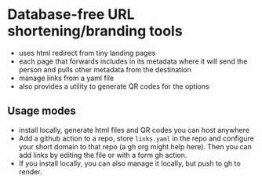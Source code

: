 # Database-free URL shortening/branding tools

- uses html redirect from tiny landing pages
- each page that forwards includes in its metadata where it will send the person and pulls other metadata from the destination
- manage links from a yaml file
- also provides a utility to generate QR codes for the options

## Usage modes

- install locally, generate html files and QR codes you can host anywhere
- Add a github action to a repo, store `links.yaml` in the repo and configure your short domain to that repo (a gh org might help here). Then you can add links by editing the file or with a form gh action. 
- If you install locally, you can also manage it locally, but push to gh to render. 